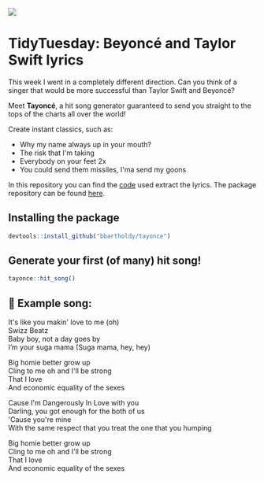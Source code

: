 ![](https://akns-images.eonline.com/eol_images/Entire_Site/2019721/rs_1024x759-190821125112-1024.taylor-swift-beyonce-2009-mtv-vmas.ct.082119.jpg?fit=around|1024:auto&output-quality=90&crop=1024:auto;center,top)

# TidyTuesday: Beyonc&eacute; and Taylor Swift lyrics

This week I went in a completely different direction. Can you think of a singer that would be more successful than Taylor Swift and Beyonc&eacute;?

Meet **Tayonc&eacute;**, a hit song generator guaranteed to send you straight to the tops of the charts all over the world!

Create instant classics, such as:

 - Why my name always up in your mouth?
 - The risk that I'm taking
 - Everybody on your feet 2x
 - You could send them missiles, I'ma send my goons

In this repository you can find the [code](https://github.com/bbartholdy/tidytuesday/blob/master/29-09-2020/tayonce_lyrics.R) used extract the lyrics. The package repository can be found [here](https://github.com/bbartholdy/tayonce).

## Installing the package

```r
devtools::install_github("bbartholdy/tayonce")
```

## Generate your first (of many) hit song!

```r
tayonce::hit_song()
```

## :musical_note: Example song:

It's like you makin' love to me (oh)  
Swizz Beatz  
Baby boy, not a day goes by  
I’m your suga mama (Suga mama, hey, hey)  
 
 Big homie better grow up  
Cling to me oh and I'll be strong  
That I love  
And economic equality of the sexes  
 
 Cause I'm Dangerously In Love with you  
Darling, you got enough for the both of us  
'Cause you're mine  
With the same respect that you treat the one that you humping  
 
 Big homie better grow up  
Cling to me oh and I'll be strong  
That I love  
And economic equality of the sexes  
